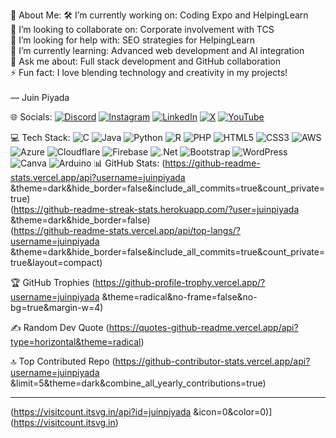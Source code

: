💫 About Me:
🛠️ I’m currently working on: Coding Expo and HelpingLearn<br>👯 I’m looking to collaborate on: Corporate involvement with TCS<br>👐 I’m looking for help with: SEO strategies for HelpingLearn<br>🌱 I’m currently learning: Advanced web development and AI integration<br>💬 Ask me about: Full stack development and GitHub collaboration<br>⚡ Fun fact: I love blending technology and creativity in my projects!<br><br>— Juin Piyada

 🌐 Socials:
[![Discord](https://img.shields.io/badge/Discord-%237289DA.svg?logo=discord&logoColor=white)](https://discord.gg/https://discord.gg/DVsUh2QW) [![Instagram](https://img.shields.io/badge/Instagram-%23E4405F.svg?logo=Instagram&logoColor=white)](https://instagram.com/https://www.instagram.com/juin.piyada/) [![LinkedIn](https://img.shields.io/badge/LinkedIn-%230077B5.svg?logo=linkedin&logoColor=white)](https://linkedin.com/in/https://www.linkedin.com/in/juinpiyada/) [![X](https://img.shields.io/badge/X-black.svg?logo=X&logoColor=white)](https://x.com/https://x.com/Juinpiyada2) [![YouTube](https://img.shields.io/badge/YouTube-%23FF0000.svg?logo=YouTube&logoColor=white)](https://youtube.com/@https://www.youtube.com/@juinpiyada) 

💻 Tech Stack:
![C](https://img.shields.io/badge/c-%2300599C.svg?style=for-the-badge&logo=c&logoColor=white) ![Java](https://img.shields.io/badge/java-%23ED8B00.svg?style=for-the-badge&logo=openjdk&logoColor=white) ![Python](https://img.shields.io/badge/python-3670A0?style=for-the-badge&logo=python&logoColor=ffdd54) ![R](https://img.shields.io/badge/r-%23276DC3.svg?style=for-the-badge&logo=r&logoColor=white) ![PHP](https://img.shields.io/badge/php-%23777BB4.svg?style=for-the-badge&logo=php&logoColor=white) ![HTML5](https://img.shields.io/badge/html5-%23E34F26.svg?style=for-the-badge&logo=html5&logoColor=white) ![CSS3](https://img.shields.io/badge/css3-%231572B6.svg?style=for-the-badge&logo=css3&logoColor=white) ![AWS](https://img.shields.io/badge/AWS-%23FF9900.svg?style=for-the-badge&logo=amazon-aws&logoColor=white) ![Azure](https://img.shields.io/badge/azure-%230072C6.svg?style=for-the-badge&logo=microsoftazure&logoColor=white) ![Cloudflare](https://img.shields.io/badge/Cloudflare-F38020?style=for-the-badge&logo=Cloudflare&logoColor=white) ![Firebase](https://img.shields.io/badge/firebase-%23039BE5.svg?style=for-the-badge&logo=firebase) ![.Net](https://img.shields.io/badge/.NET-5C2D91?style=for-the-badge&logo=.net&logoColor=white) ![Bootstrap](https://img.shields.io/badge/bootstrap-%238511FA.svg?style=for-the-badge&logo=bootstrap&logoColor=white) ![WordPress](https://img.shields.io/badge/WordPress-%23117AC9.svg?style=for-the-badge&logo=WordPress&logoColor=white) ![Canva](https://img.shields.io/badge/Canva-%2300C4CC.svg?style=for-the-badge&logo=Canva&logoColor=white) ![Arduino](https://img.shields.io/badge/-Arduino-00979D?style=for-the-badge&logo=Arduino&logoColor=white)
 📊 GitHub Stats:
(https://github-readme-stats.vercel.app/api?username=juinpiyada &theme=dark&hide_border=false&include_all_commits=true&count_private=true)<br/>
(https://github-readme-streak-stats.herokuapp.com/?user=juinpiyada &theme=dark&hide_border=false)<br/>
(https://github-readme-stats.vercel.app/api/top-langs/?username=juinpiyada &theme=dark&hide_border=false&include_all_commits=true&count_private=true&layout=compact)

 🏆 GitHub Trophies
(https://github-profile-trophy.vercel.app/?username=juinpiyada &theme=radical&no-frame=false&no-bg=true&margin-w=4)

 ✍️ Random Dev Quote
(https://quotes-github-readme.vercel.app/api?type=horizontal&theme=radical)

🔝 Top Contributed Repo
(https://github-contributor-stats.vercel.app/api?username=juinpiyada &limit=5&theme=dark&combine_all_yearly_contributions=true)

---
(https://visitcount.itsvg.in/api?id=juinpiyada &icon=0&color=0)](https://visitcount.itsvg.in)


